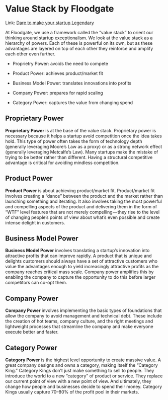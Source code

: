 # Value Stack by Floodgate

Link: [Dare to make your startup Legendary](https://medium.com/floodgate-fund/dare-to-make-your-startup-legendary-dc8eb68ba1fc)

At Floodgate, we use a framework called the “value stack” to orient our thinking around startup exceptionalism. We look at the value stack as a hierarchy of powers. Each of these is powerful on its own, but as these advantages are layered on top of each other they reinforce and amplify each other even further.

* Proprietry Power: avoids the need to compete

* Product Power: achieves product/market fit

* Business Model Power: translates innovations into profits

* Company Power: prepares for rapid scaling

* Category Power: captures the value from changing spend


## Proprietary Power

**Proprietary Power** is at the base of the value stack. Proprietary power is necessary because it helps a startup avoid competition once the idea takes hold. This type of power often takes the form of technology depth (generally leveraging Moore’s Law as a proxy) or as a strong network effect (generally leveraging Metcalfe’s Law). Many startups make the mistake of trying to be better rather than different. Having a structural competitive advantage is critical for avoiding mindless competition.


## Product Power

**Product Power** is about achieving product/market fit. Product/market fit involves creating a “dance” between the product and the market rather than launching something and iterating. It also involves taking the most powerful and compelling aspects of the product and delivering them in the form of “WTF” level features that are not merely compelling — they rise to the level of changing people’s points of view about what’s even possible and create intense delight in customers.


## Business Model Power

**Business Model Power** involves translating a startup’s innovation into attractive profits that can improve rapidly. A product that is unique and delights customers should always have a set of attractive customers who value the advantages enough to yield increasingly attractive profits as the company reaches critical mass scale. Company power amplifies this by enabling the company to capture the opportunity to do this before larger competitors can co-opt them.


## Company Power

**Company Power** involves implementing the basic types of foundations that allow the company to avoid management and technical debt. These include the creation of hot teams, company culture, and the right meetings and lightweight processes that streamline the company and make everyone execute better and faster.


## Category Power

**Category Power** is the highest level opportunity to create massive value. A great company designs and owns a category, making itself the “Category King.” Category Kings don’t just make something to sell to people. They introduce the world to a new “category” of product or service. They replace our current point of view with a new point of view. And ultimately, they change how people and businesses decide to spend their money. Category Kings usually capture 70–80% of the profit pool in their markets.
